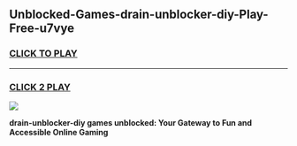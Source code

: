 
## Unblocked-Games-drain-unblocker-diy-Play-Free-u7vye
<h3>
<a href="https://premium76.site?title=drain-unblocker-diy&ref=21A">CLICK TO PLAY</a></h3>
<hr>

<h3>
<a href="https://premium76.site?title=drain-unblocker-diy&ref=21A">CLICK 2 PLAY</a>
  
</h3>

<a href="https://premium76.site?title=drain-unblocker-diy&ref=21A"><img src="https://clearcache.store/games.png"></a>


**drain-unblocker-diy games unblocked: Your Gateway to Fun and Accessible Online Gaming**

